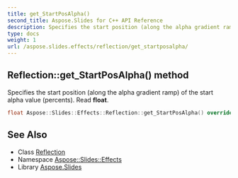 ```yaml
---
title: get_StartPosAlpha()
second_title: Aspose.Slides for C++ API Reference
description: Specifies the start position (along the alpha gradient ramp) of the start alpha value (percents). Read float.
type: docs
weight: 1
url: /aspose.slides.effects/reflection/get_startposalpha/
---
```

## Reflection::get_StartPosAlpha() method


Specifies the start position (along the alpha gradient ramp) of the start alpha value (percents). Read **float**.

```cpp
float Aspose::Slides::Effects::Reflection::get_StartPosAlpha() override
```

## See Also

* Class [Reflection](../)
* Namespace [Aspose::Slides::Effects](../../)
* Library [Aspose.Slides](../../../)